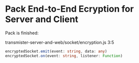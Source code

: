 # Pack End-to-End Ecryption for Server and Client

Pack is finished:

transmister-server-and-web/socket/encryption.js 3:5

```ts
encryptedSocket.emit(event: string, data: any)
encryptedSocket.on(event: string, listener: Function)
```
